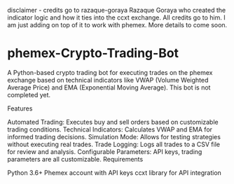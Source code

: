 disclaimer - credits go to razaque-goraya Razaque Goraya who created the indicator logic and how it ties into the ccxt exchange. All credits go to him. I am just adding on top of it to work with phemex. More details to come soon.

# phemex-Crypto-Trading-Bot

A Python-based crypto trading bot for executing trades on the phemex exchange based on technical indicators like VWAP (Volume Weighted Average Price) and EMA (Exponential Moving Average). This bot is not completed yet.

Features

Automated Trading: Executes buy and sell orders based on customizable trading conditions.
Technical Indicators: Calculates VWAP and EMA for informed trading decisions.
Simulation Mode: Allows for testing strategies without executing real trades.
Trade Logging: Logs all trades to a CSV file for review and analysis.
Configurable Parameters: API keys, trading parameters are all customizable.
Requirements

Python 3.6+
Phemex account with API keys
ccxt library for API integration
